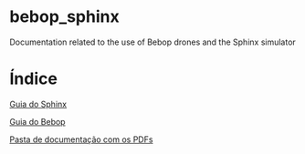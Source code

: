 # bebop_sphinx

Documentation related to the use of Bebop drones and the Sphinx simulator


# Índice

[Guia do Sphinx](./docs/instrucoes_sphinx.md)

[Guia do Bebop](./docs/bebop_tutorial.md)

[Pasta de documentação com os PDFs](./docs/)
